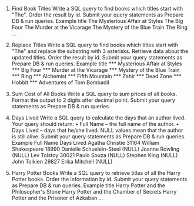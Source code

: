 1.	Find Book Titles
Write a SQL query to find books which titles start with "The". Order the result by id. Submit your query statements as Prepare DB & run queries. 
Example
title
The Mysterious Affair at Styles
The Big Four
The Murder at the Vicarage
The Mystery of the Blue Train
The Ring
…
2.	Replace Titles
Write a SQL query to find books which titles start with "The" and replace the substring with 3 asterisks. Retrieve data about the updated titles. Order the result by id. Submit your query statements as Prepare DB & run queries. 
Example
title
*** Mysterious Affair at Styles
*** Big Four
*** Murder at the Vicarage
*** Mystery of the Blue Train
*** Ring
*** Alchemist
*** Fifth Mountain
*** Zahir
*** Dead Zone
*** Hobbit
*** Adventures of Tom Bombadil
	
3.	Sum Cost of All Books
Write a SQL query to sum prices of all books. Format the output to 2 digits after decimal point. Submit your query statements as Prepare DB & run queries. 
4.	Days Lived
Write a SQL query to calculate the days that an author lived. Your query should return:
•	Full Name – the full name of the author.
•	Days Lived – days that he/she lived. NULL values mean that the author is still alive.
Submit your query statements as Prepare DB & run queries. 
Example
Full Name	Days Lived
Agatha Christie	31164
William Shakespeare	18990
Danielle Schuelein-Steel	(NULL)
Joanne Rowling	(NULL)
Lev Tolstoy	30021
Paulo Souza	(NULL)
Stephen King	(NULL)
John Tolkien	29827
Erika Mitchell	(NULL)
5.	Harry Potter Books
Write a SQL query to retrieve titles of all the Harry Potter books. Order the information by id. Submit your query statements as Prepare DB & run queries. 
Example
title
Harry Potter and the Philosopher's Stone
Harry Potter and the Chamber of Secrets
Harry Potter and the Prisoner of Azkaban
…
